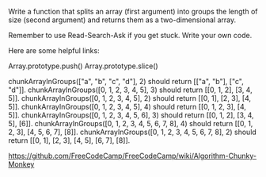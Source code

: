 Write a function that splits an array (first argument)
into groups the length of size (second argument)
and returns them as a two-dimensional array.

Remember to use Read-Search-Ask if you get stuck. Write your own code.

Here are some helpful links:

Array.prototype.push()
Array.prototype.slice()

chunkArrayInGroups(["a", "b", "c", "d"], 2)
should return [["a", "b"], ["c", "d"]].
chunkArrayInGroups([0, 1, 2, 3, 4, 5], 3)
should return [[0, 1, 2], [3, 4, 5]].
chunkArrayInGroups([0, 1, 2, 3, 4, 5], 2)
should return [[0, 1], [2, 3], [4, 5]].
chunkArrayInGroups([0, 1, 2, 3, 4, 5], 4)
should return [[0, 1, 2, 3], [4, 5]].
chunkArrayInGroups([0, 1, 2, 3, 4, 5, 6], 3)
should return [[0, 1, 2], [3, 4, 5], [6]].
chunkArrayInGroups([0, 1, 2, 3, 4, 5, 6, 7, 8], 4)
should return [[0, 1, 2, 3], [4, 5, 6, 7], [8]].
chunkArrayInGroups([0, 1, 2, 3, 4, 5, 6, 7, 8], 2)
should return [[0, 1], [2, 3], [4, 5], [6, 7], [8]].

https://github.com/FreeCodeCamp/FreeCodeCamp/wiki/Algorithm-Chunky-Monkey
